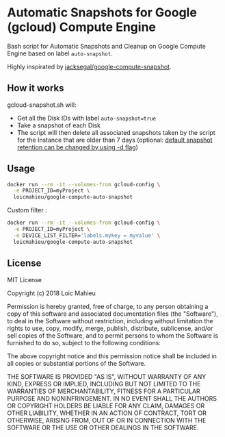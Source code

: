 # Automatic Snapshots for Google (gcloud) Compute Engine

Bash script for Automatic Snapshots and Cleanup on Google Compute Engine based on label `auto-snapshot`.

Highly inspirated by [jacksegal/google-compute-snapshot](https://github.com/jacksegal/google-compute-snapshot).

## How it works
gcloud-snapshot.sh will:

- Get all the Disk IDs with label `auto-snapshot=true`
- Take a snapshot of each Disk
- The script will then delete all associated snapshots taken by the script for the Instance that are older than 7 days (optional: [default snapshot retention can be changed by using -d flag](#snapshot-retention))

## Usage

```sh
docker run --rm -it --volumes-from gcloud-config \
  -e PROJECT_ID=myProject \
  loicmahieu/google-compute-auto-snapshot
```

Custom filter :
```sh
docker run --rm -it --volumes-from gcloud-config \
  -e PROJECT_ID=myProject \
  -e DEVICE_LIST_FILTER='labels.mykey = myvalue' \
  loicmahieu/google-compute-auto-snapshot
```

## License

MIT License

Copyright (c) 2018 Loic Mahieu

Permission is hereby granted, free of charge, to any person obtaining a copy of this software and associated documentation files (the "Software"), to deal in the Software without restriction, including without limitation the rights to use, copy, modify, merge, publish, distribute, sublicense, and/or sell copies of the Software, and to permit persons to whom the Software is furnished to do so, subject to the following conditions:

The above copyright notice and this permission notice shall be included in all copies or substantial portions of the Software.

THE SOFTWARE IS PROVIDED "AS IS", WITHOUT WARRANTY OF ANY KIND, EXPRESS OR IMPLIED, INCLUDING BUT NOT LIMITED TO THE WARRANTIES OF MERCHANTABILITY, FITNESS FOR A PARTICULAR PURPOSE AND NONINFRINGEMENT. IN NO EVENT SHALL THE AUTHORS OR COPYRIGHT HOLDERS BE LIABLE FOR ANY CLAIM, DAMAGES OR OTHER LIABILITY, WHETHER IN AN ACTION OF CONTRACT, TORT OR OTHERWISE, ARISING FROM, OUT OF OR IN CONNECTION WITH THE SOFTWARE OR THE USE OR OTHER DEALINGS IN THE SOFTWARE.
